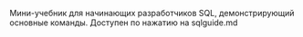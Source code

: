 Мини-учебник для начинающих разработчиков SQL, демонстрирующий основные команды. Доступен по нажатию на sqlguide.md
